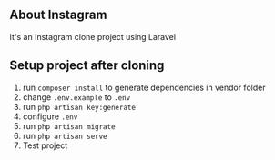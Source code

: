 ## About Instagram

It's an Instagram clone project using Laravel

## Setup project after cloning

1. run `composer install` to generate dependencies in vendor folder
2. change `.env.example` to `.env`
3. run `php artisan key:generate`
4. configure `.env`
5. run `php artisan migrate`
6. run `php artisan serve`
7. Test project

